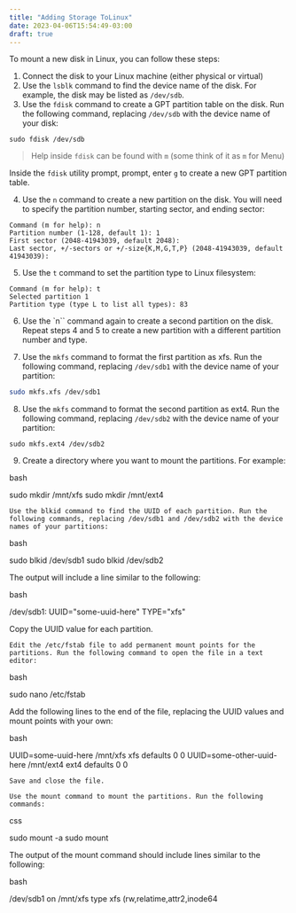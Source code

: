 ```yaml
---
title: "Adding Storage ToLinux"
date: 2023-04-06T15:54:49-03:00
draft: true
---
```


To mount a new disk in Linux, you can follow these steps:

1. Connect the disk to your Linux machine (either physical or virtual)
2. Use the `lsblk` command to find the device name of the disk. For example, the disk may be listed as `/dev/sdb`.
3. Use the `fdisk` command to create a GPT partition table on the disk. Run the following command, replacing `/dev/sdb` with the device name of your disk:

``` shell
sudo fdisk /dev/sdb
```

> Help inside `fdisk` can be found with `m` (some think of it as `m` for Menu)

Inside the `fdisk` utility prompt,  prompt, enter `g` to create a new GPT partition table.

4. Use the `n` command to create a new partition on the disk. You will need to specify the partition number, starting sector, and ending sector:

``` shell
Command (m for help): n
Partition number (1-128, default 1): 1
First sector (2048-41943039, default 2048): 
Last sector, +/-sectors or +/-size{K,M,G,T,P} (2048-41943039, default 41943039): 
```

5. Use the `t` command to set the partition type to Linux filesystem:

``` shell
Command (m for help): t
Selected partition 1
Partition type (type L to list all types): 83
```

6. Use the `n`` command again to create a second partition on the disk. Repeat steps 4 and 5 to create a new partition with a different partition number and type.

7. Use the `mkfs` command to format the first partition as xfs. Run the following command, replacing `/dev/sdb1` with the device name of your partition:

``` bash
sudo mkfs.xfs /dev/sdb1
```

8. Use the `mkfs` command to format the second partition as ext4. Run the following command, replacing `/dev/sdb2` with the device name of your partition:

``` shell
sudo mkfs.ext4 /dev/sdb2
```


9. Create a directory where you want to mount the partitions. For example:

bash

sudo mkdir /mnt/xfs
sudo mkdir /mnt/ext4

    Use the blkid command to find the UUID of each partition. Run the following commands, replacing /dev/sdb1 and /dev/sdb2 with the device names of your partitions:

bash

sudo blkid /dev/sdb1
sudo blkid /dev/sdb2

The output will include a line similar to the following:

bash

/dev/sdb1: UUID="some-uuid-here" TYPE="xfs"

Copy the UUID value for each partition.

    Edit the /etc/fstab file to add permanent mount points for the partitions. Run the following command to open the file in a text editor:

bash

sudo nano /etc/fstab

Add the following lines to the end of the file, replacing the UUID values and mount points with your own:

bash

UUID=some-uuid-here /mnt/xfs xfs defaults 0 0
UUID=some-other-uuid-here /mnt/ext4 ext4 defaults 0 0

    Save and close the file.

    Use the mount command to mount the partitions. Run the following commands:

css

sudo mount -a
sudo mount

The output of the mount command should include lines similar to the following:

bash

/dev/sdb1 on /mnt/xfs type xfs (rw,relatime,attr2,inode64
